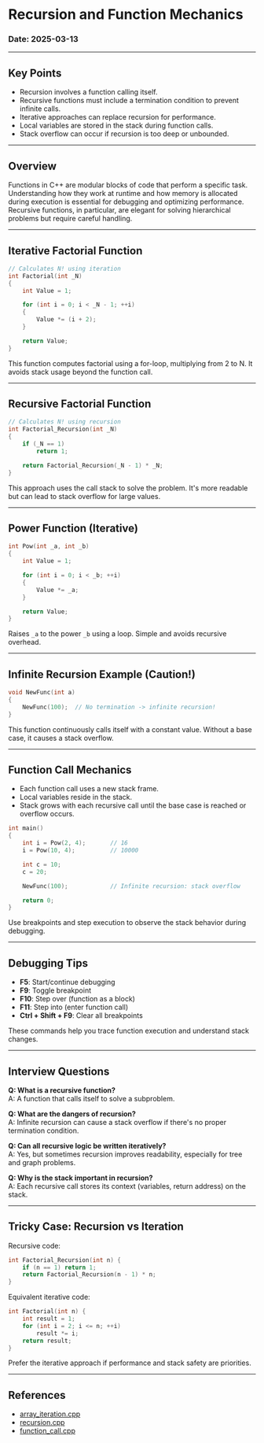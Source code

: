 ﻿# Recursion and Function Mechanics 

### Date: 2025-03-13

---

## Key Points

- Recursion involves a function calling itself.
- Recursive functions must include a termination condition to prevent infinite calls.
- Iterative approaches can replace recursion for performance.
- Local variables are stored in the stack during function calls.
- Stack overflow can occur if recursion is too deep or unbounded.

---

## Overview

Functions in C++ are modular blocks of code that perform a specific task. Understanding how they work at runtime and how memory is allocated during execution is essential for debugging and optimizing performance. Recursive functions, in particular, are elegant for solving hierarchical problems but require careful handling.

---

## Iterative Factorial Function

```cpp
// Calculates N! using iteration
int Factorial(int _N)
{
    int Value = 1;

    for (int i = 0; i < _N - 1; ++i)
    {
        Value *= (i + 2);
    }

    return Value;
}
```

This function computes factorial using a for-loop, multiplying from 2 to N. It avoids stack usage beyond the function call.

---

## Recursive Factorial Function

```cpp
// Calculates N! using recursion
int Factorial_Recursion(int _N)
{
    if (_N == 1)
        return 1;

    return Factorial_Recursion(_N - 1) * _N;
}
```

This approach uses the call stack to solve the problem. It's more readable but can lead to stack overflow for large values.

---

## Power Function (Iterative)

```cpp
int Pow(int _a, int _b)
{
    int Value = 1;

    for (int i = 0; i < _b; ++i)
    {
        Value *= _a;
    }

    return Value;
}
```

Raises `_a` to the power `_b` using a loop. Simple and avoids recursive overhead.

---

## Infinite Recursion Example (Caution!)

```cpp
void NewFunc(int a)
{
    NewFunc(100);  // No termination -> infinite recursion!
}
```

This function continuously calls itself with a constant value. Without a base case, it causes a stack overflow.

---

## Function Call Mechanics

- Each function call uses a new stack frame.
- Local variables reside in the stack.
- Stack grows with each recursive call until the base case is reached or overflow occurs.

```cpp
int main()
{
    int i = Pow(2, 4);       // 16
    i = Pow(10, 4);          // 10000

    int c = 10;
    c = 20;

    NewFunc(100);            // Infinite recursion: stack overflow

    return 0;
}
```

Use breakpoints and step execution to observe the stack behavior during debugging.

---

## Debugging Tips

- **F5**: Start/continue debugging
- **F9**: Toggle breakpoint
- **F10**: Step over (function as a block)
- **F11**: Step into (enter function call)
- **Ctrl + Shift + F9**: Clear all breakpoints

These commands help you trace function execution and understand stack changes.

---

## Interview Questions

**Q: What is a recursive function?**  
A: A function that calls itself to solve a subproblem.

**Q: What are the dangers of recursion?**  
A: Infinite recursion can cause a stack overflow if there's no proper termination condition.

**Q: Can all recursive logic be written iteratively?**  
A: Yes, but sometimes recursion improves readability, especially for tree and graph problems.

**Q: Why is the stack important in recursion?**  
A: Each recursive call stores its context (variables, return address) on the stack.

---

## Tricky Case: Recursion vs Iteration

Recursive code:
```cpp
int Factorial_Recursion(int n) {
    if (n == 1) return 1;
    return Factorial_Recursion(n - 1) * n;
}
```

Equivalent iterative code:
```cpp
int Factorial(int n) {
    int result = 1;
    for (int i = 2; i <= n; ++i)
        result *= i;
    return result;
}
```

Prefer the iterative approach if performance and stack safety are priorities.


---


## References

- [array_iteration.cpp](codes/array_iteration.cpp)
- [recursion.cpp](codes/recursion.cpp)
- [function_call.cpp](codes/function_call.cpp)


